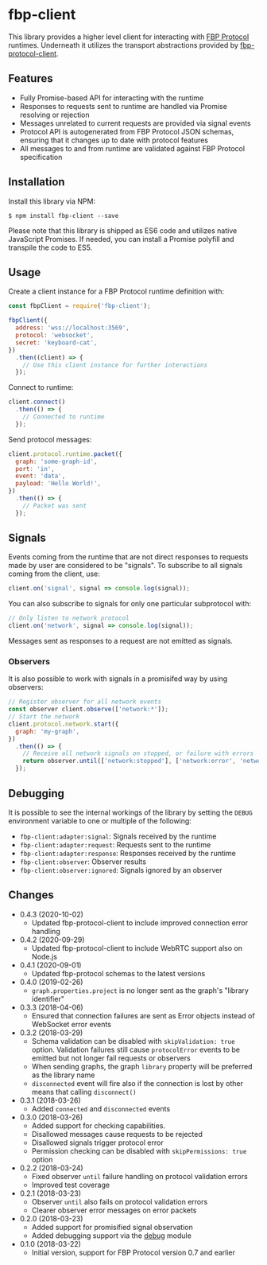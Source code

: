 fbp-client
==========

This library provides a higher level client for interacting with [FBP Protocol](http://flowbased.github.io/fbp-protocol/) runtimes. Underneath it utilizes the transport abstractions provided by [fbp-protocol-client](https://github.com/flowbased/fbp-protocol-client).

## Features

* Fully Promise-based API for interacting with the runtime
* Responses to requests sent to runtime are handled via Promise resolving or rejection
* Messages unrelated to current requests are provided via signal events
* Protocol API is autogenerated from FBP Protocol JSON schemas, ensuring that it changes up to date with protocol features
* All messages to and from runtime are validated against FBP Protocol specification

## Installation

Install this library via NPM:

```shell
$ npm install fbp-client --save
```

Please note that this library is shipped as ES6 code and utilizes native JavaScript Promises. If needed, you can install a Promise polyfill and transpile the code to ES5.

## Usage

Create a client instance for a FBP Protocol runtime definition with:

```javascript
const fbpClient = require('fbp-client');

fbpClient({
  address: 'wss://localhost:3569',
  protocol: 'websocket',
  secret: 'keyboard-cat',
})
  .then((client) => {
    // Use this client instance for further interactions
  });
```

Connect to runtime:

```javascript
client.connect()
  .then(() => {
    // Connected to runtime
  });
```

Send protocol messages:

```javascript
client.protocol.runtime.packet({
  graph: 'some-graph-id',
  port: 'in',
  event: 'data',
  payload: 'Hello World!',
})
  .then(() => {
    // Packet was sent
  });
```

## Signals

Events coming from the runtime that are not direct responses to requests made by user are considered to be "signals". To subscribe to all signals coming from the client, use:

```javascript
client.on('signal', signal => console.log(signal));
```

You can also subscribe to signals for only one particular subprotocol with:

```javascript
// Only listen to network protocol
client.on('network', signal => console.log(signal));
```

Messages sent as responses to a request are not emitted as signals.

### Observers

It is also possible to work with signals in a promisifed way by using observers:

```javascript
// Register observer for all network events
const observer client.observe(['network:*']);
// Start the network
client.protocol.network.start({
  graph: 'my-graph',
})
  .then(() => {
    // Receive all network signals on stopped, or failure with errors
    return observer.until(['network:stopped'], ['network:error', 'network:processerror']);
  });
```

## Debugging

It is possible to see the internal workings of the library by setting the `DEBUG` environment variable to one or multiple of the following:

* `fbp-client:adapter:signal`: Signals received by the runtime
* `fbp-client:adapter:request`: Requests sent to the runtime
* `fbp-client:adapter:response`: Responses received by the runtime
* `fbp-client:observer`: Observer results
* `fbp-client:observer:ignored`: Signals ignored by an observer

## Changes

* 0.4.3 (2020-10-02)
  - Updated fbp-protocol-client to include improved connection error handling
* 0.4.2 (2020-09-29)
  - Updated fbp-protocol-client to include WebRTC support also on Node.js
* 0.4.1 (2020-09-01)
  - Updated fbp-protocol schemas to the latest versions
* 0.4.0 (2019-02-26)
  - `graph.properties.project` is no longer sent as the graph's "library identifier"
* 0.3.3 (2018-04-06)
  - Ensured that connection failures are sent as Error objects instead of WebSocket error events
* 0.3.2 (2018-03-29)
  - Schema validation can be disabled with `skipValidation: true` option. Validation failures still cause `protocolError` events to be emitted but not longer fail requests or observers
  - When sending graphs, the graph `library` property will be preferred as the library name
  - `disconnected` event will fire also if the connection is lost by other means that calling `disconnect()`
* 0.3.1 (2018-03-26)
  - Added `connected` and `disconnected` events
* 0.3.0 (2018-03-26)
  - Added support for checking capabilities.
  - Disallowed messages cause requests to be rejected
  - Disallowed signals trigger protocol error
  - Permission checking can be disabled with `skipPermissions: true` option
* 0.2.2 (2018-03-24)
  - Fixed observer `until` failure handling on protocol validation errors
  - Improved test coverage
* 0.2.1 (2018-03-23)
  - Observer `until` also fails on protocol validation errors
  - Clearer observer error messages on error packets
* 0.2.0 (2018-03-23)
  - Added support for promisified signal observation
  - Added debugging support via the [debug](https://www.npmjs.com/package/debug) module
* 0.1.0 (2018-03-22)
  - Initial version, support for FBP Protocol version 0.7 and earlier

